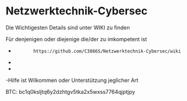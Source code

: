 # Netzwerktechnik-Cybersec

Die Wichtigesten Details sind unter WIKI zu finden 

Für denjenigen oder diejenige die/der zu imkompetent ist 
-            https://github.com/C3866S/Netzwerktechnik-Cybersec/wiki
-           
-            
-Hilfe ist Wilkommen oder Unterstützung jeglicher Art 


BTC: bc1q0ksljtq6y2dzhtgv5tka2x5wxss7764qjptjpy
            
            
            
